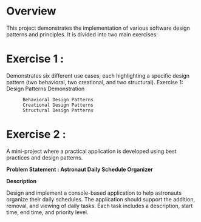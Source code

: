 # Overview

This project demonstrates the implementation of various software design patterns and principles. It is divided into two main exercises:

# Exercise 1 : 

Demonstrates six different use cases, each highlighting a specific design pattern (two behavioral, two creational, and two structural).
Exercise 1: Design Patterns Demonstration
          
          Behavioral Design Patterns
          Creational Design Patterns
          Structural Design Patterns


# Exercise 2 :

A mini-project where a practical application is developed using best practices and design patterns.

**Problem Statement : Astronaut Daily Schedule Organizer**

**Description**

Design and implement a console-based application to help astronauts organize their daily schedules. The application should support the addition, removal, and viewing of daily tasks. Each task includes a description, start time, end time, and priority level.
